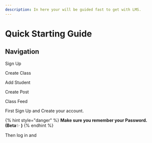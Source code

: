 ```yaml
---
description: In here your will be guided fast to get with LMS.
---
```


# Quick Starting Guide

## Navigation

Sign Up

Create Class

Add Student

Create Post

Class Feed









First Sign Up and Create your account.

{% hint style="danger" %}
**Make sure you remember your Password. \(Beta**✨ **\)**
{% endhint %}

Then log in and 

